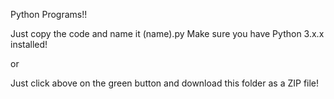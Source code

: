 Python Programs!!

Just copy the code and name it (name).py
Make sure you have Python 3.x.x installed!

or

Just click above on the green button and download this folder as a ZIP file!
